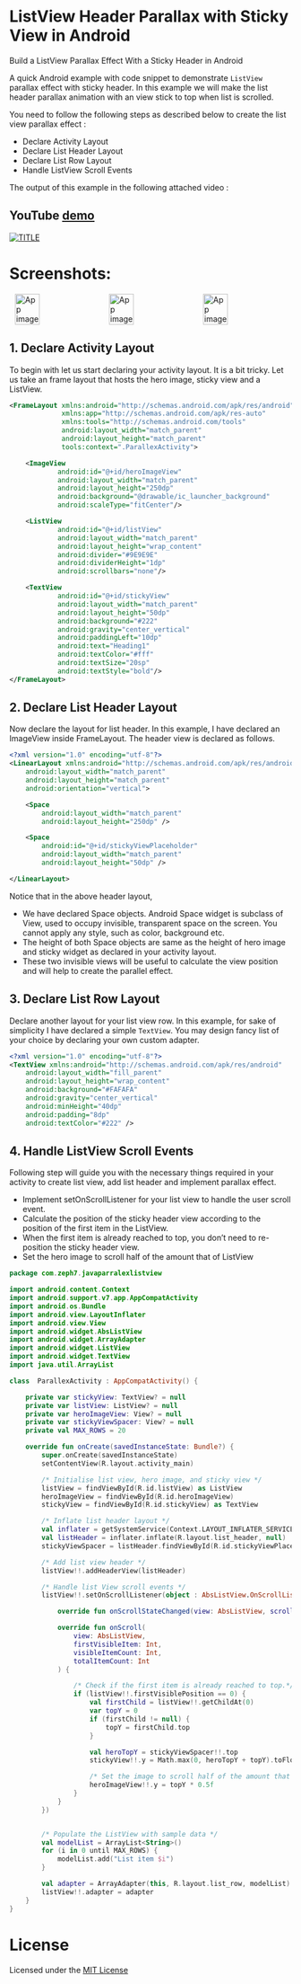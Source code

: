 # ListView Header Parallax with Sticky View in Android

Build a ListView Parallax Effect With a Sticky Header in Android 

A quick Android example with code snippet to demonstrate `ListView` parallax effect with sticky header. In this example we will make the list header parallax animation with an view stick to top when list is scrolled.

You need to follow the following steps as described below to create the list view parallax effect :

* Declare Activity Layout
* Declare List Header Layout
* Declare List Row Layout
* Handle ListView Scroll Events

The output of this example in the following attached video :

## YouTube [demo](https://www.youtube.com/watch?v=eyWDkwVnYxo)

[![TITLE](https://img.youtube.com/vi/eyWDkwVnYxo/0.jpg)](https://www.youtube.com/watch?v=eyWDkwVnYxo)

# Screenshots:

<div style="display:flex;">
<img alt="App image" src="screenshots/img1.jpg" width="30%" hspace="10">
<img alt="App image" src="screenshots/img2.jpg" width="30%" hspace="10">
<img alt="App image" src="screenshots/img3.jpg" width="30%" hspace="10">
</div>

## 1. Declare Activity Layout

To begin with let us start declaring your activity layout. It is a bit tricky. Let us take an frame layout that hosts the hero image, sticky view and a ListView.

```xml
<FrameLayout xmlns:android="http://schemas.android.com/apk/res/android"
             xmlns:app="http://schemas.android.com/apk/res-auto"
             xmlns:tools="http://schemas.android.com/tools"
             android:layout_width="match_parent"
             android:layout_height="match_parent"
             tools:context=".ParallexActivity">

    <ImageView
            android:id="@+id/heroImageView"
            android:layout_width="match_parent"
            android:layout_height="250dp"
            android:background="@drawable/ic_launcher_background"
            android:scaleType="fitCenter"/>

    <ListView
            android:id="@+id/listView"
            android:layout_width="match_parent"
            android:layout_height="wrap_content"
            android:divider="#9E9E9E"
            android:dividerHeight="1dp"
            android:scrollbars="none"/>

    <TextView
            android:id="@+id/stickyView"
            android:layout_width="match_parent"
            android:layout_height="50dp"
            android:background="#222"
            android:gravity="center_vertical"
            android:paddingLeft="10dp"
            android:text="Heading1"
            android:textColor="#fff"
            android:textSize="20sp"
            android:textStyle="bold"/>
</FrameLayout>
```

## 2. Declare List Header Layout

Now declare the layout for list header. In this example, I have declared an ImageView inside FrameLayout. The header view is declared as follows.

```xml
<?xml version="1.0" encoding="utf-8"?>
<LinearLayout xmlns:android="http://schemas.android.com/apk/res/android"
    android:layout_width="match_parent"
    android:layout_height="match_parent"
    android:orientation="vertical">

    <Space
        android:layout_width="match_parent"
        android:layout_height="250dp" />

    <Space
        android:id="@+id/stickyViewPlaceholder"
        android:layout_width="match_parent"
        android:layout_height="50dp" />

</LinearLayout>
```
Notice that in the above header layout,

* We have declared Space objects. Android Space widget is subclass of View, used to occupy invisible, transparent space on the screen. You cannot apply any style, such as color, background etc.
* The height of both Space objects are same as the height of hero image and sticky widget as declared in your activity layout.
* These two invisible views will be useful to calculate the view position and will help to create the parallel effect.


## 3. Declare List Row Layout

Declare another layout for your list view row. In this example, for sake of simplicity I have declared a simple `TextView`. You may design fancy list of your choice by declaring your own custom adapter.

```xml
<?xml version="1.0" encoding="utf-8"?>
<TextView xmlns:android="http://schemas.android.com/apk/res/android"
    android:layout_width="fill_parent"
    android:layout_height="wrap_content"
    android:background="#FAFAFA"
    android:gravity="center_vertical"
    android:minHeight="40dp"
    android:padding="8dp"
    android:textColor="#222" />
```

## 4. Handle ListView Scroll Events

Following step will guide you with the necessary things required in your activity to create list view, add list header and implement parallax effect.

* Implement setOnScrollListener for your list view to handle the user scroll event.
* Calculate the position of the sticky header view according to the position of the first item in the ListView.
* When the first item is already reached to top, you don’t need to re-position the sticky header view.
* Set the hero image to scroll half of the amount that of ListView

```kotlin
package com.zeph7.javaparralexlistview

import android.content.Context
import android.support.v7.app.AppCompatActivity
import android.os.Bundle
import android.view.LayoutInflater
import android.view.View
import android.widget.AbsListView
import android.widget.ArrayAdapter
import android.widget.ListView
import android.widget.TextView
import java.util.ArrayList

class  ParallexActivity : AppCompatActivity() {

    private var stickyView: TextView? = null
    private var listView: ListView? = null
    private var heroImageView: View? = null
    private var stickyViewSpacer: View? = null
    private val MAX_ROWS = 20

    override fun onCreate(savedInstanceState: Bundle?) {
        super.onCreate(savedInstanceState)
        setContentView(R.layout.activity_main)

        /* Initialise list view, hero image, and sticky view */
        listView = findViewById(R.id.listView) as ListView
        heroImageView = findViewById(R.id.heroImageView)
        stickyView = findViewById(R.id.stickyView) as TextView

        /* Inflate list header layout */
        val inflater = getSystemService(Context.LAYOUT_INFLATER_SERVICE) as LayoutInflater
        val listHeader = inflater.inflate(R.layout.list_header, null)
        stickyViewSpacer = listHeader.findViewById(R.id.stickyViewPlaceholder)

        /* Add list view header */
        listView!!.addHeaderView(listHeader)

        /* Handle list View scroll events */
        listView!!.setOnScrollListener(object : AbsListView.OnScrollListener {

            override fun onScrollStateChanged(view: AbsListView, scrollState: Int) {}

            override fun onScroll(
                view: AbsListView,
                firstVisibleItem: Int,
                visibleItemCount: Int,
                totalItemCount: Int
            ) {

                /* Check if the first item is already reached to top.*/
                if (listView!!.firstVisiblePosition == 0) {
                    val firstChild = listView!!.getChildAt(0)
                    var topY = 0
                    if (firstChild != null) {
                        topY = firstChild.top
                    }

                    val heroTopY = stickyViewSpacer!!.top
                    stickyView!!.y = Math.max(0, heroTopY + topY).toFloat()

                    /* Set the image to scroll half of the amount that of ListView */
                    heroImageView!!.y = topY * 0.5f
                }
            }
        })


        /* Populate the ListView with sample data */
        val modelList = ArrayList<String>()
        for (i in 0 until MAX_ROWS) {
            modelList.add("List item $i")
        }

        val adapter = ArrayAdapter(this, R.layout.list_row, modelList)
        listView!!.adapter = adapter
    }
}
```

# License

Licensed under the [MIT License](https://github.com/ashish7zeph/android-kotlin-Parallax-listview/blob/master/LICENSE)

